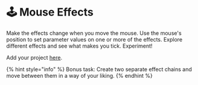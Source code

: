 # 🕹 Mouse Effects

Make the effects change when you move the mouse. Use the mouse's position to set parameter values on one or more of the effects. Explore different effects and see what makes you tick. Experiment!

Add your project [here](https://docs.google.com/spreadsheets/d/15LsCGQoDvBsUhtxh4AEtFfmS4uuM_7NA1wlCTeSKvJk/edit?usp=sharing).

{% hint style="info" %}
Bonus task: Create two separate effect chains and move between them in a way of your liking.
{% endhint %}

